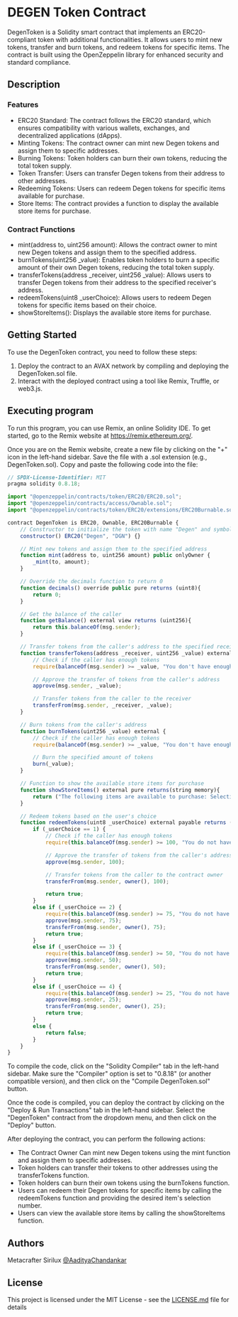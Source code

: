 # DEGEN Token Contract

DegenToken is a Solidity smart contract that implements an ERC20-compliant token with additional functionalities. It allows users to mint new tokens, transfer and burn tokens, and redeem tokens for specific items. The contract is built using the OpenZeppelin library for enhanced security and standard compliance.

## Description

### Features

- ERC20 Standard: The contract follows the ERC20 standard, which ensures compatibility with various wallets, exchanges, and decentralized applications (dApps).
- Minting Tokens: The contract owner can mint new Degen tokens and assign them to specific addresses.
- Burning Tokens: Token holders can burn their own tokens, reducing the total token supply.
- Token Transfer: Users can transfer Degen tokens from their address to other addresses.
- Redeeming Tokens: Users can redeem Degen tokens for specific items available for purchase.
- Store Items: The contract provides a function to display the available store items for purchase.

### Contract Functions

- mint(address to, uint256 amount): Allows the contract owner to mint new Degen tokens and assign them to the specified address.
- burnTokens(uint256 \_value): Enables token holders to burn a specific amount of their own Degen tokens, reducing the total token supply.
- transferTokens(address \_receiver, uint256 \_value): Allows users to transfer Degen tokens from their address to the specified receiver's address.
- redeemTokens(uint8 \_userChoice): Allows users to redeem Degen tokens for specific items based on their choice.
- showStoreItems(): Displays the available store items for purchase.

## Getting Started

To use the DegenToken contract, you need to follow these steps:

1. Deploy the contract to an AVAX network by compiling and deploying the DegenToken.sol file.
2. Interact with the deployed contract using a tool like Remix, Truffle, or web3.js.

## Executing program

To run this program, you can use Remix, an online Solidity IDE. To get started, go to the Remix website at https://remix.ethereum.org/.

Once you are on the Remix website, create a new file by clicking on the "+" icon in the left-hand sidebar. Save the file with a .sol extension (e.g., DegenToken.sol). Copy and paste the following code into the file:

```javascript
// SPDX-License-Identifier: MIT
pragma solidity 0.8.18;

import "@openzeppelin/contracts/token/ERC20/ERC20.sol";
import "@openzeppelin/contracts/access/Ownable.sol";
import "@openzeppelin/contracts/token/ERC20/extensions/ERC20Burnable.sol";

contract DegenToken is ERC20, Ownable, ERC20Burnable {
    // Constructor to initialize the token with name "Degen" and symbol "DGN"
    constructor() ERC20("Degen", "DGN") {}

    // Mint new tokens and assign them to the specified address
    function mint(address to, uint256 amount) public onlyOwner {
        _mint(to, amount);
    }

    // Override the decimals function to return 0
    function decimals() override public pure returns (uint8){
        return 0;
    }

    // Get the balance of the caller
    function getBalance() external view returns (uint256){
        return this.balanceOf(msg.sender);
    }

    // Transfer tokens from the caller's address to the specified receiver address
    function transferTokens(address _receiver, uint256 _value) external {
        // Check if the caller has enough tokens
        require(balanceOf(msg.sender) >= _value, "You don't have enough Degen Tokens");

        // Approve the transfer of tokens from the caller's address
        approve(msg.sender, _value);

        // Transfer tokens from the caller to the receiver
        transferFrom(msg.sender, _receiver, _value);
    }

    // Burn tokens from the caller's address
    function burnTokens(uint256 _value) external {
        // Check if the caller has enough tokens
        require(balanceOf(msg.sender) >= _value, "You don't have enough Degen Tokens");

        // Burn the specified amount of tokens
        burn(_value);
    }

    // Function to show the available store items for purchase
    function showStoreItems() external pure returns(string memory){
        return ("The following items are available to purchase: Selection 1. Official Degen Gold NFT, Selection 2. Official Degen Silver NFT, Selection 3. Official Degen Bronze NFT , Selection 4. Official Degen Common NFT");
    }

    // Redeem tokens based on the user's choice
    function redeemTokens(uint8 _userChoice) external payable returns (bool) {
        if (_userChoice == 1) {
            // Check if the caller has enough tokens
            require(this.balanceOf(msg.sender) >= 100, "You do not have enough Degen Tokens");

            // Approve the transfer of tokens from the caller's address to the contract owner
            approve(msg.sender, 100);

            // Transfer tokens from the caller to the contract owner
            transferFrom(msg.sender, owner(), 100);

            return true;
        }
        else if (_userChoice == 2) {
            require(this.balanceOf(msg.sender) >= 75, "You do not have enough Degen Tokens");
            approve(msg.sender, 75);
            transferFrom(msg.sender, owner(), 75);
            return true;
        }
        else if (_userChoice == 3) {
            require(this.balanceOf(msg.sender) >= 50, "You do not have enough Degen Tokens");
            approve(msg.sender, 50);
            transferFrom(msg.sender, owner(), 50);
            return true;
        }
        else if (_userChoice == 4) {
            require(this.balanceOf(msg.sender) >= 25, "You do not have enough Degen Tokens");
            approve(msg.sender, 25);
            transferFrom(msg.sender, owner(), 25);
            return true;
        }
        else {
            return false;
        }
    }
}

```

To compile the code, click on the "Solidity Compiler" tab in the left-hand sidebar. Make sure the "Compiler" option is set to "0.8.18" (or another compatible version), and then click on the "Compile DegenToken.sol" button.

Once the code is compiled, you can deploy the contract by clicking on the "Deploy & Run Transactions" tab in the left-hand sidebar. Select the "DegenToken" contract from the dropdown menu, and then click on the "Deploy" button.

After deploying the contract, you can perform the following actions:

- The Contract Owner Can mint new Degen tokens using the mint function and assign them to specific addresses.
- Token holders can transfer their tokens to other addresses using the transferTokens function.
- Token holders can burn their own tokens using the burnTokens function.
- Users can redeem their Degen tokens for specific items by calling the redeemTokens function and providing the desired item's selection number.
- Users can view the available store items by calling the showStoreItems function.

## Authors

Metacrafter Sirilux
[@AadityaChandankar](https://twitter.com/aadityachandan1)

## License

This project is licensed under the MIT License - see the [LICENSE.md](LICENSE.md) file for details
